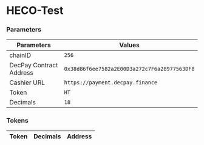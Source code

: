 
# HECO-Test

### Parameters

| Parameters | Values |
| --- | --- |
| chainID | `256` |
| DecPay Contract Address | `0x38d86f6ee7582a2E00D3a272c7F6a28977563DF8` |
| Cashier URL | `https://payment.decpay.finance` |
| Token | `HT` |
| Decimals | `18` |


### Tokens

| Token | Decimals | Address |
| --- | --- | --- |